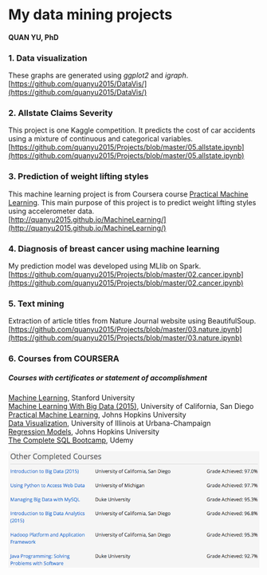 # My data mining projects
####  QUAN YU, PhD

### 1. Data visualization   
These graphs are generated using _ggplot2_ and _igraph_.  
[https://github.com/quanyu2015/DataVis/](https://github.com/quanyu2015/DataVis/)

### 2. Allstate Claims Severity 
This project is one Kaggle competition. It predicts the cost of car accidents using a mixture of continuous and categorical variables.   
[https://github.com/quanyu2015/Projects/blob/master/05.allstate.ipynb](https://github.com/quanyu2015/Projects/blob/master/05.allstate.ipynb)

### 3. Prediction of weight lifting styles
This machine learning project is from Coursera course [Practical Machine Learning](https://www.coursera.org/learn/practical-machine-learning). This main purpose of this project is to predict weight lifting styles using accelerometer data.    
[http://quanyu2015.github.io/MachineLearning/](http://quanyu2015.github.io/MachineLearning/)

### 4. Diagnosis of breast cancer using machine learning
My prediction model was developed using MLlib on Spark.         
[https://github.com/quanyu2015/Projects/blob/master/02.cancer.ipynb](https://github.com/quanyu2015/Projects/blob/master/02.cancer.ipynb)

### 5. Text mining
Extraction of article titles from Nature Journal website using BeautifulSoup.  
[https://github.com/quanyu2015/Projects/blob/master/03.nature.ipynb](https://github.com/quanyu2015/Projects/blob/master/03.nature.ipynb)

### 6. Courses from COURSERA
##### Courses with certificates or statement of accomplishment

[Machine Learning](https://www.coursera.org/account/accomplishments/records/7G7FKX5VZTAW), Stanford University    
[Machine Learning With Big Data (2015)](https://www.coursera.org/account/accomplishments/records/A6CPJEFVWBAD), University of California, San Diego   
[Practical Machine Learning](https://www.coursera.org/account/accomplishments/records/cLCbN4a74LcbM2Sg), Johns Hopkins University   
[Data Visualization](https://www.coursera.org/account/accomplishments/records/3Ps4LewAvNcwvfRG), University of Illinois at Urbana-Champaign    
[Regression Models](https://www.coursera.org/maestro/api/certificate/get_certificate?course_id=973533), Johns Hopkins University   
[The Complete SQL Bootcamp](https://www.udemy.com/certificate/UC-EJVK7I5Q/), Udemy

<img src="/data/others.png" width = "680">

